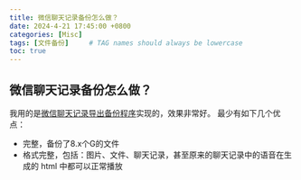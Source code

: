 ```yaml
---
title: 微信聊天记录备份怎么做？
date: 2024-4-21 17:45:00 +0800
categories: [Misc]
tags: [文件备份]     # TAG names should always be lowercase
toc: true
---
```


## 微信聊天记录备份怎么做？
我用的是[微信聊天记录导出备份程序](https://github.com/BlueMatthew/WechatExporter?tab=readme-ov-file)实现的，效果非常好。
最少有如下几个优点：
* 完整，备份了8.x个G的文件
* 格式完整，包括：图片、文件、聊天记录，甚至原来的聊天记录中的语音在生成的 html 中都可以正常播放
